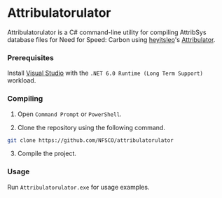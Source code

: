 # Attribulatorulator
Attribulatorulator is a C# command-line utility for compiling AttribSys database files for Need for Speed: Carbon using [heyitsleo](https://github.com/leocodes21)'s [Attribulator](https://github.com/NFSTools/Attribulator).

### Prerequisites
Install [Visual Studio](https://visualstudio.microsoft.com) with the `.NET 6.0 Runtime (Long Term Support)` workload.

### Compiling
1. Open `Command Prompt` or `PowerShell`.

2. Clone the repository using the following command.

```bash
git clone https://github.com/NFSCO/attribulatorulator
```

3. Compile the project.

### Usage
Run `Attribulatorulator.exe` for usage examples.
